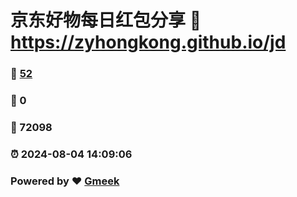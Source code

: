 # 京东好物每日红包分享 :link: https://zyhongkong.github.io/jd 
### :page_facing_up: [52](https://zyhongkong.github.io/jd/tag.html) 
### :speech_balloon: 0 
### :hibiscus: 72098 
### :alarm_clock: 2024-08-04 14:09:06 
### Powered by :heart: [Gmeek](https://github.com/Meekdai/Gmeek)
